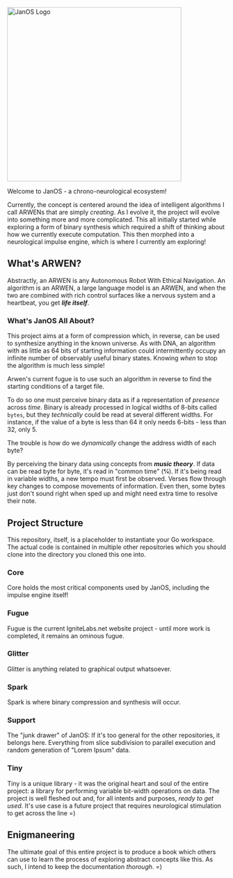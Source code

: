 <picture>
    <source media="(prefers-color-scheme: light)" srcset="https://ignite-laboratories.github.io/assets/Logo%20-%20JanOS%20-%20Light.png">
    <source media="(prefers-color-scheme: dark)" srcset="https://ignite-laboratories.github.io/assets/Logo%20-%20JanOS%20-%20Dark.png">
    <img alt="JanOS Logo" src="https://ignite-laboratories.github.io/assets/Logo%20-%20JanOS%20-%20Light.png" width="400" >
</picture>

Welcome to JanOS - a chrono-neurological ecosystem!

Currently, the concept is centered around the idea of intelligent algorithms I call ARWENs that are simply _creating_.
As I evolve it, the project will evolve into something more and more complicated.  This all initially started while
exploring a form of binary synthesis which required a shift of thinking about how we currently execute computation.
This then morphed into a neurological impulse engine, which is where I currently am exploring! 

## What's ARWEN?

Abstractly, an ARWEN is any Autonomous Robot With Ethical Navigation.  An algorithm is an ARWEN, a large language model
is an ARWEN, and when the two are combined with rich control surfaces like a nervous system and a heartbeat, you get
_**life itself**_.

### What's JanOS All About?

This project aims at a form of compression which, in reverse, can be used to synthesize anything in the known
universe.  As with DNA, an algorithm with as little as 64 bits of starting information could intermittently occupy
an infinite number of observably useful binary states.  Knowing _when_ to stop the algorithm is much less simple!

Arwen's current fugue is to use such an algorithm in reverse to find the starting conditions of a target file.

To do so one must perceive binary data as if a representation of _presence_ across _time_.  Binary is already processed
in logical widths of 8-bits called `bytes`, but they _technically_ could be read at several different widths.  For
instance, if the value of a byte is less than 64 it only needs 6-bits - less than 32, only 5.

The trouble is how do we _dynamically_ change the address width of each byte?

By perceiving the binary data using concepts from _**music theory**_.  If data can be read byte for byte, it's read in 
"common time" (4⁄4). If it's being read in variable widths, a new tempo must first be observed. Verses flow through 
key changes to compose movements of information.  Even then, some bytes just don't sound right when sped up and might
need extra time to resolve their note.

## Project Structure

This repository, itself, is a placeholder to instantiate your Go workspace.  The actual code is contained in multiple
other repositories which you should clone into the directory you cloned this one into.

### Core
Core holds the most critical components used by JanOS, including the impulse engine itself!

### Fugue
Fugue is the current IgniteLabs.net website project - until more work is completed, it remains an ominous fugue.

### Glitter
Glitter is anything related to graphical output whatsoever.

### Spark
Spark is where binary compression and synthesis will occur.

### Support
The "junk drawer" of JanOS:  If it's too general for the other repositories, it belongs here.  Everything from slice 
subdivision to parallel execution and random generation of "Lorem Ipsum" data.

### Tiny
Tiny is a unique library - it was the original heart and soul of the entire project: a library for performing variable 
bit-width operations on data.  The project is well fleshed out and, for all intents and purposes, _ready to get used_.
It's use case is a future project that requires neurological stimulation to get across the line =)


## Enigmaneering

The ultimate goal of this entire project is to produce a book which others can use to learn the process of exploring
abstract concepts like this.  As such, I intend to keep the documentation _thorough_. =)